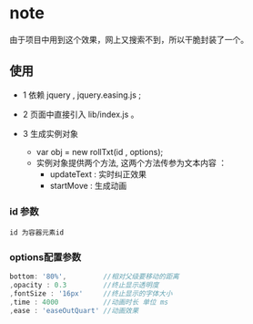 # note
由于项目中用到这个效果，网上又搜索不到，所以干脆封装了一个。

## 使用

+ 1 依赖 jquery , jquery.easing.js ;

+ 2 页面中直接引入 lib/index.js 。

+ 3 生成实例对象

    + var obj = new rollTxt(id , options);
    + 实例对象提供两个方法, 这两个方法传参为文本内容 ： 
        + updateText : 实时纠正效果
        + startMove : 生成动画
### id 参数
    id 为容器元素id 
### options配置参数

```js
bottom: '80%',         //相对父级要移动的距离
,opacity : 0.3         //终止显示透明度
,fontSize : '16px'     //终止显示的字体大小
,time : 4000           //动画时长 单位 ms
,ease : 'easeOutQuart' //动画效果
```

